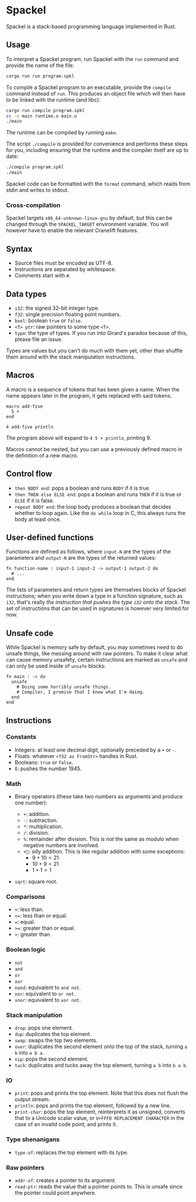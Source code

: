 # Spackel

Spackel is a stack-based programming language implemented in Rust.

## Usage

To interpret a Spackel program, run Spackel with the `run` command and provide
the name of the file:

```sh
cargo run run program.spkl
```

To compile a Spackel program to an executable, provide the `compile` command
instead of `run`. This produces an object file which will then have to be linked
with the runtime (and libc):

```sh
cargo run compile program.spkl
cc -o main runtime.o main.o
./main
```

The runtime can be compiled by running `make`.

The script `./compile` is provided for convenience and performs these steps for
you, including ensuring that the runtime and the compiler itself are up to date:

```sh
./compile program.spkl
./main
```

Spackel code can be formatted with the `format` command, which reads from stdin
and writes to stdout.

### Cross-compilation

Spackel targets `x86_64-unknown-linux-gnu` by default, but this can be changed
through the `SPACKEL_TARGET` environment variable. You will however have to
enable the relevant Cranelift features.

## Syntax

- Source files must be encoded as UTF-8.
- Instructions are separated by whitespace.
- Comments start with `#`.

## Data types

- `i32`: the signed 32-bit integer type.
- `f32`: single precision floating point numbers.
- `bool`: boolean `true` or `false`.
- `<T> ptr`: raw pointers to some type `<T>`.
- `type`: the type of types. If you run into Girard's paradox because of this,
  please file an issue.

Types are values but you can't do much with them yet, other than shuffle them
around with the stack manipulation instructions.

## Macros

A macro is a sequence of tokens that has been given a name. When the name
appears later in the program, it gets replaced with said tokens.

```spackel
macro add-five
  5 +
end

4 add-five println
```

The program above will expand to `4 5 + println`, printing 9.

Macros cannot be nested, but you can use a previously defined macro in the
definition of a new macro.

## Control flow

- `then BODY end`: pops a boolean and runs `BODY` if it is true.
- `then THEN else ELSE end`: pops a boolean and runs `THEN` if it is true or
  `ELSE` if it is false.
- `repeat BODY end`: the loop body produces a boolean that decides whether to
  loop again. Like the `do while` loop in C, this always runs the body at least
  once.

## User-defined functions

Functions are defined as follows, where `input-N` are the types of the
parameters and `output-N` are the types of the returned values:

```spackel
fn function-name : input-1 input-2 -> output-1 output-2 do
  # ...
end
```

The lists of parameters and return types are themselves blocks of Spackel
instructions; when you write down a type in a function signature, such as `i32`,
that's really *the instruction that pushes the type `i32` onto the stack*. The
set of instructions that can be used in signatures is however very limited for
now.

## Unsafe code

While Spackel is memory safe by default, you may sometimes need to do unsafe
things, like messing around with raw pointers. To make it clear what can cause
memory unsafety, certain instructions are marked as `unsafe` and can only be
used inside of `unsafe` blocks:

```spackel
fn main : -> do
  unsafe
    # Doing some horribly unsafe things.
    # Compiler, I promise that I know what I'm doing.
  end
end
```

## Instructions

### Constants

- Integers: at least one decimal digit, optionally preceded by a `+` or `-`.
- Floats: whatever `<f32 as FromStr>` handles in Rust.
- Booleans: `true` or `false`.
- `ß`: pushes the number 1945.

### Math

- Binary operators (these take two numbers as arguments and produce one number):
  - `+`: addition.
  - `-`: subtraction.
  - `*`: multiplication.
  - `/`: division.
  - `%`: remainder after division. This is *not* the same as modulo when
    negative numbers are involved.
  - `+🤡`: silly addition. This is like regular addition with some exceptions:
    - $9+10 = 21$
    - $10+9 = 21$
    - $1+1 = 1$

- `sqrt`: square root.

### Comparisons

- `<`: less than.
- `<=`: less than or equal.
- `=`: equal.
- `>=`: greater than or equal.
- `>`: greater than.

### Boolean logic

- `not`
- `and`
- `or`
- `xor`
- `nand`: equivalent to `and not`.
- `nor`: equivalent to `or not`.
- `xnor`: equivalent to `xor not`.

### Stack manipulation

- `drop`: pops one element.
- `dup`: duplicates the top element.
- `swap`: swaps the top two elements.
- `over`: duplicates the second element onto the top of the stack, turning `a b`
  into `a b a`.
- `nip`: pops the second element.
- `tuck`: duplicates and tucks away the top element, turning `a b` into `b a b`.

### IO

- `print`: pops and prints the top element. Note that this does not flush the
  output stream.
- `println`: pops and prints the top element, followed by a new line.
- `print-char`: pops the top element, reinterprets it as unsigned, converts that
  to a Unicode scalar value, or `U+FFFD REPLACEMENT CHARACTER` in the case of an
  invalid code point, and prints it.

### Type shenanigans

- `type-of`: replaces the top element with its type.

### Raw pointers

- `addr-of`: creates a pointer to its argument.
- `read-ptr`: reads the value that a pointer points to. This is unsafe since the
  pointer could point anywhere.
